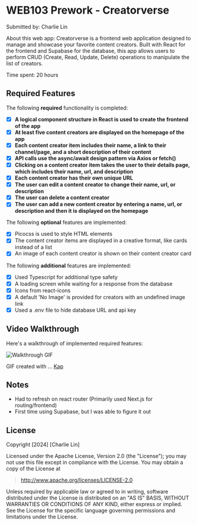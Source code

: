 # WEB103 Prework - Creatorverse

Submitted by: Charlie Lin

About this web app: Creatorverse is a frontend web application designed to manage and showcase your favorite content creators. Built with React for the frontend and Supabase for the database, this app allows users to perform CRUD (Create, Read, Update, Delete) operations to manipulate the list of creators.

Time spent: 20 hours

## Required Features

The following **required** functionality is completed:

- [x] **A logical component structure in React is used to create the frontend of the app**
- [x] **At least five content creators are displayed on the homepage of the app**
- [x] **Each content creator item includes their name, a link to their channel/page, and a short description of their content**
- [x] **API calls use the async/await design pattern via Axios or fetch()**
- [x] **Clicking on a content creator item takes the user to their details page, which includes their name, url, and description**
- [x] **Each content creator has their own unique URL**
- [x] **The user can edit a content creator to change their name, url, or description**
- [x] **The user can delete a content creator**
- [x] **The user can add a new content creator by entering a name, url, or description and then it is displayed on the homepage**

The following **optional** features are implemented:

- [x] Picocss is used to style HTML elements
- [x] The content creator items are displayed in a creative format, like cards instead of a list
- [x] An image of each content creator is shown on their content creator card

The following **additional** features are implemented:

- [x] Used Typescript for additional type safety
- [x] A loading screen while waiting for a response from the database
- [x] Icons from react-icons
- [x] A default 'No Image' is provided for creators with an undefined image link
- [x] Used a .env file to hide database URL and api key

## Video Walkthrough

Here's a walkthrough of implemented required features:

<img src="https://github.com/charliejlin/creator-verse/blob/main/public/prework_walkthrough.gif" alt="Walkthrough GIF" >


<!-- Replace this with whatever GIF tool you used! -->

GIF created with ... [Kap](https://getkap.co/)

<!-- Recommended tools:
[Kap](https://getkap.co/) for macOS
[ScreenToGif](https://www.screentogif.com/) for Windows
[peek](https://github.com/phw/peek) for Linux. -->

## Notes

- Had to refresh on react router (Primarily used Next.js for routing/frontend)
- First time using Supabase, but I was able to figure it out

## License

Copyright [2024] [Charlie Lin]

Licensed under the Apache License, Version 2.0 (the "License"); you may not use this file except in compliance with the License. You may obtain a copy of the License at

> http://www.apache.org/licenses/LICENSE-2.0

Unless required by applicable law or agreed to in writing, software distributed under the License is distributed on an "AS IS" BASIS, WITHOUT WARRANTIES OR CONDITIONS OF ANY KIND, either express or implied. See the License for the specific language governing permissions and limitations under the License.
